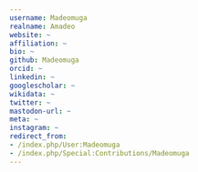 ```yaml
---
username: Madeomuga
realname: Amadeo
website: ~
affiliation: ~
bio: ~
github: Madeomuga
orcid: ~
linkedin: ~
googlescholar: ~
wikidata: ~
twitter: ~
mastodon-url: ~
meta: ~
instagram: ~
redirect_from:
- /index.php/User:Madeomuga
- /index.php/Special:Contributions/Madeomuga
---
```

